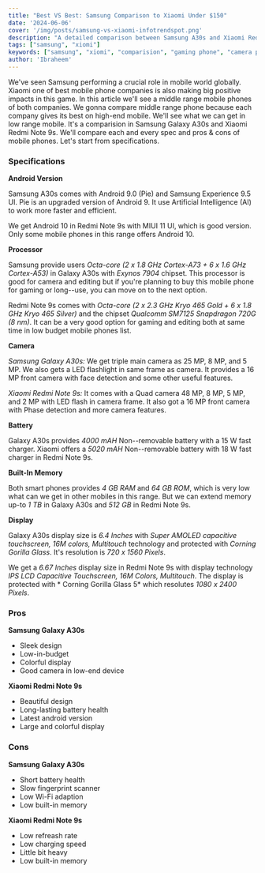 ```yaml
---
title: "Best VS Best: Samsung Comparison to Xiaomi Under $150"
date: '2024-06-06'
cover: '/img/posts/samsung-vs-xiaomi-infotrendspot.png'
description: "A detailed comparison between Samsung A30s and Xiaomi Redmi Note 9s. - Pros and Cons"
tags: ["samsung", "xiomi"]
keywords: ["samsung", "xiomi", "comparision", "gaming phone", "camera phone", "low-budget phone", "low-end device"]
author: 'Ibraheem'
---
```


We've seen Samsung performing a crucial role in mobile world globally. Xiaomi one of best mobile phone companies is also making big positive impacts in this game. In this article we'll see a middle range mobile phones of both companies. We gonna compare middle range phone because each company gives its best on high-end mobile. We'll see what we can get in low range mobile. It's a comparision in Samsung Galaxy A30s and Xiaomi Redmi Note 9s. We'll compare each and every spec and pros & cons of mobile phones. Let's start from specifications.

### Specifications
**Android Version**

Samsung A30s comes with Android 9.0 (Pie) and Samsung Experience 9.5 UI. Pie is an upgraded version of Android 9. It use Artificial Intelligence (AI) to work more faster and efficient. 

We get Android 10 in Redmi Note 9s with MIUI 11 UI, which is good version. Only some mobile phones in this range offers Android 10.

**Processor**

Samsung provide users *Octa-core (2 x 1.8 GHz Cortex-A73 + 6 x 1.6 GHz Cortex-A53)* in Galaxy A30s with *Exynos 7904* chipset. This processor is good for camera and editing but if you're planning to buy this mobile phone for gaming or long--use, you can move on to the next option. 

Redmi Note 9s comes with *Octa-core (2 x 2.3 GHz Kryo 465 Gold + 6 x 1.8 GHz Kryo 465 Silver)* and the chipset *Qualcomm SM7125 Snapdragon 720G (8 nm)*. It can be a very good option for gaming and editing both at same time in low budget mobile phones list. 

**Camera**

*Samsung Galaxy A30s:* We get triple main camera as 25 MP, 8 MP, and 5 MP. We also gets a LED flashlight in same frame as camera. It provides a 16 MP front camera with face detection and some other useful features. 

*Xiaomi Redmi Note 9s:* It comes with a Quad camera 48 MP, 8 MP, 5 MP, and 2 MP with LED flash in camera frame. It also got a 16 MP front camera with Phase detection and more camera features.

**Battery**

Galaxy A30s provides *4000 mAH* Non--removable battery with a 15 W fast charger. Xiaomi offers a *5020 mAH* Non--removable battery with 18 W fast charger in Redmi Note 9s.

**Built-In Memory**

Both smart phones provides *4 GB RAM* and *64 GB ROM*, which is very low what can we get in other mobiles in this range. But we can extend memory up-to *1 TB* in Galaxy A30s and *512 GB* in Redmi Note 9s.

**Display**

Galaxy A30s display size is *6.4 Inches* with *Super AMOLED capacitive touchscreen, 16M colors, Multitouch* technology and protected with *Corning Gorilla Glass*. It's resolution  is *720 x 1560 Pixels*. 

We get a *6.67 Inches* display size in Redmi Note 9s with display technology *IPS LCD Capacitive Touchscreen, 16M Colors, Multitouch*. The display is protected with * 	Corning Gorilla Glass 5* which resolutes *1080 x 2400 Pixels*.

### Pros

**Samsung Galaxy A30s**
- Sleek design
- Low-in-budget  
- Colorful display
- Good camera in low-end device

**Xiaomi Redmi Note 9s**
- Beautiful design
- Long-lasting battery health
- Latest android version
- Large and colorful display

### Cons

**Samsung Galaxy A30s**
- Short battery health
- Slow fingerprint scanner
- Low Wi-Fi adaption
- Low built-in memory

**Xiaomi Redmi Note 9s**
- Low refreash rate
- Low charging speed
- Little bit heavy
- Low built-in memory